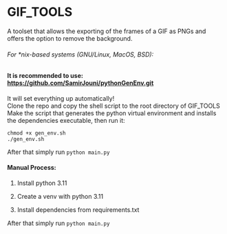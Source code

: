 # GIF_TOOLS
A toolset that allows the exporting of the frames of a GIF as PNGs and offers the option to remove the background.

 ###### For *nix-based systems (GNU/Linux, MacOS, BSD):

#### It is recommended to use: https://github.com/SamirJouni/pythonGenEnv.git

It will set everything up automatically!  
Clone the repo and copy the shell script to the root directory of GIF_TOOLS  
Make the script that generates the python virtual environment and installs the dependencies executable, then run it: 
```
chmod +x gen_env.sh
./gen_env.sh
```
After that simply run `python main.py`

#### Manual Process:

1. Install python 3.11

2. Create a venv with python 3.11

3. Install dependencies from requirements.txt

After that simply run `python main.py`